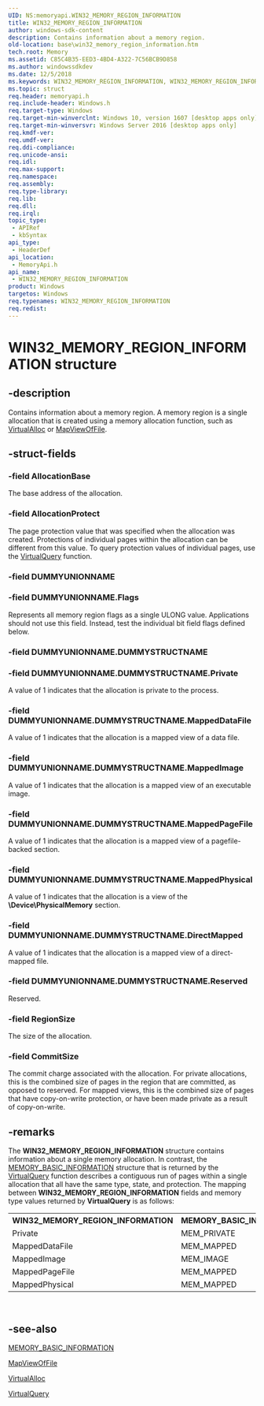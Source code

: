 ```yaml
---
UID: NS:memoryapi.WIN32_MEMORY_REGION_INFORMATION
title: WIN32_MEMORY_REGION_INFORMATION
author: windows-sdk-content
description: Contains information about a memory region.
old-location: base\win32_memory_region_information.htm
tech.root: Memory
ms.assetid: C85C4B35-EED3-4BD4-A322-7C56BCB9D858
ms.author: windowssdkdev
ms.date: 12/5/2018
ms.keywords: WIN32_MEMORY_REGION_INFORMATION, WIN32_MEMORY_REGION_INFORMATION structure, base.win32_memory_region_information, memoryapi/WIN32_MEMORY_REGION_INFORMATION
ms.topic: struct
req.header: memoryapi.h
req.include-header: Windows.h
req.target-type: Windows
req.target-min-winverclnt: Windows 10, version 1607 [desktop apps only]
req.target-min-winversvr: Windows Server 2016 [desktop apps only]
req.kmdf-ver: 
req.umdf-ver: 
req.ddi-compliance: 
req.unicode-ansi: 
req.idl: 
req.max-support: 
req.namespace: 
req.assembly: 
req.type-library: 
req.lib: 
req.dll: 
req.irql: 
topic_type:
 - APIRef
 - kbSyntax
api_type:
 - HeaderDef
api_location:
 - MemoryApi.h
api_name:
 - WIN32_MEMORY_REGION_INFORMATION
product: Windows
targetos: Windows
req.typenames: WIN32_MEMORY_REGION_INFORMATION
req.redist: 
---
```


# WIN32_MEMORY_REGION_INFORMATION structure


## -description


Contains information about a memory region. A memory region is a single allocation that is created using a memory allocation function, such as <a href="https://msdn.microsoft.com/a720dd89-c47c-4e48-bbc6-f2e02dfc4ed2">VirtualAlloc</a> or <a href="https://msdn.microsoft.com/df9f54cd-b2de-4107-a1c5-d5a07045851e">MapViewOfFile</a>.


## -struct-fields




### -field AllocationBase

The base address of the allocation.


### -field AllocationProtect

The page protection value that was specified when the allocation was created. Protections of individual pages within the allocation can be different from this value. To query protection values of individual pages, use the <a href="https://msdn.microsoft.com/3b1f7d27-1f5d-452e-b58f-560cd9b9cbd3">VirtualQuery</a> function.


### -field DUMMYUNIONNAME

 


### -field DUMMYUNIONNAME.Flags

Represents all memory region flags as a single ULONG value. Applications should not use this field. Instead, test the individual bit field flags defined below.


### -field DUMMYUNIONNAME.DUMMYSTRUCTNAME

 


### -field DUMMYUNIONNAME.DUMMYSTRUCTNAME.Private

A value of 1 indicates that the allocation is private to the process. 


### -field DUMMYUNIONNAME.DUMMYSTRUCTNAME.MappedDataFile

A value of 1 indicates that the allocation is a mapped view of a data file.


### -field DUMMYUNIONNAME.DUMMYSTRUCTNAME.MappedImage

A value of 1 indicates that the allocation is a mapped view of an executable image.


### -field DUMMYUNIONNAME.DUMMYSTRUCTNAME.MappedPageFile

A value of 1 indicates that the allocation is a mapped view of a pagefile-backed section.


### -field DUMMYUNIONNAME.DUMMYSTRUCTNAME.MappedPhysical

A value of 1 indicates that the allocation is a view of the <b>\Device\PhysicalMemory</b> section.


### -field DUMMYUNIONNAME.DUMMYSTRUCTNAME.DirectMapped

A value of 1 indicates that the allocation is a mapped view of a direct-mapped file.


### -field DUMMYUNIONNAME.DUMMYSTRUCTNAME.Reserved

Reserved.


### -field RegionSize

The size of the allocation.


### -field CommitSize

The commit charge associated with the allocation. For private allocations, this is the combined size of pages in the region that are committed, as opposed to reserved. For mapped views, this is the combined size of pages that have copy-on-write protection, or have been made private as a result of copy-on-write.


## -remarks



The <b>WIN32_MEMORY_REGION_INFORMATION</b> structure contains information about a single memory allocation. In contrast, the <a href="https://msdn.microsoft.com/dc3fa48e-0986-49cc-88a9-ff8179fbe5f0">MEMORY_BASIC_INFORMATION</a> structure that is returned by the <a href="https://msdn.microsoft.com/3b1f7d27-1f5d-452e-b58f-560cd9b9cbd3">VirtualQuery</a> function describes a contiguous run of pages within a single allocation that all have the same type, state, and protection. The mapping between <b>WIN32_MEMORY_REGION_INFORMATION</b> fields and memory type values returned by <b>VirtualQuery</b> is as follows:

<table>
<tr>
<th>WIN32_MEMORY_REGION_INFORMATION</th>
<th>MEMORY_BASIC_INFORMATION::Type</th>
</tr>
<tr>
<td>Private</td>
<td>MEM_PRIVATE</td>
</tr>
<tr>
<td>MappedDataFile</td>
<td>MEM_MAPPED</td>
</tr>
<tr>
<td>MappedImage</td>
<td>MEM_IMAGE</td>
</tr>
<tr>
<td>MappedPageFile</td>
<td>MEM_MAPPED</td>
</tr>
<tr>
<td>MappedPhysical</td>
<td>MEM_MAPPED</td>
</tr>
</table>
 




## -see-also




<a href="https://msdn.microsoft.com/dc3fa48e-0986-49cc-88a9-ff8179fbe5f0">MEMORY_BASIC_INFORMATION</a>



<a href="https://msdn.microsoft.com/df9f54cd-b2de-4107-a1c5-d5a07045851e">MapViewOfFile</a>



<a href="https://msdn.microsoft.com/a720dd89-c47c-4e48-bbc6-f2e02dfc4ed2">VirtualAlloc</a>



<a href="https://msdn.microsoft.com/3b1f7d27-1f5d-452e-b58f-560cd9b9cbd3">VirtualQuery</a>
 

 

